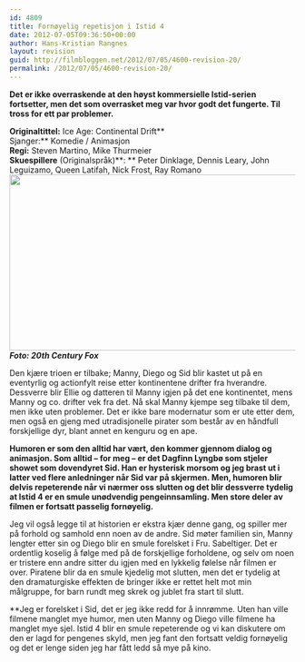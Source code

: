 ```yaml
---
id: 4809
title: Fornøyelig repetisjon i Istid 4
date: 2012-07-05T09:36:50+00:00
author: Hans-Kristian Rangnes
layout: revision
guid: http://filmbloggen.net/2012/07/05/4600-revision-20/
permalink: /2012/07/05/4600-revision-20/
---
```

**Det er ikke overraskende at den høyst kommersielle Istid-serien fortsetter, men det som overrasket meg var hvor godt det fungerte. Til tross for ett par problemer.<!--more-->**

 **Originaltittel:** Ice Age: Continental Drift**  
Sjanger:** Komedie / Animasjon  
**Regi:** Steven Martino, Mike Thurmeier  
**Skuespillere** (Originalspråk)**: ** Peter Dinklage, Dennis Leary, John Leguizamo, Queen Latifah, Nick Frost, Ray Romano  
<a href="http://filmbloggen.net/2012/07/01/fornoyelig-repetisjon-i-istid-4/ice-age-4/" rel="attachment wp-att-4601"><img class="alignnone size-large wp-image-4601" src="http://filmbloggen.net/wp-content/uploads//2012/07/20-620x310.jpg" alt="" width="620" height="310" /></a>  
**_Foto: 20th Century Fox_**

Den kjære trioen er tilbake; Manny, Diego og Sid blir kastet ut på en eventyrlig og actionfylt reise etter kontinentene drifter fra hverandre. Dessverre blir Ellie og datteren til Manny igjen på det ene kontinentet, mens Manny og co. drifter vek fra det. Nå skal Manny kjempe seg tilbake til dem, men ikke uten problemer. Det er ikke bare modernatur som er ute etter dem, men også en gjeng med utradisjonelle pirater som består av en håndfull forskjellige dyr, blant annet en kenguru og en ape.

**Humoren er som den alltid har vært, den kommer gjennom dialog og animasjon. Som alltid – for meg – er det Dagfinn Lyngbø som stjeler showet som dovendyret Sid. Han er hysterisk morsom og jeg brast ut i latter ved flere anledninger når Sid var på skjermen. Men, humoren blir delvis repeterende når vi nærmer oss slutten og det blir dessverre tydelig at Istid 4 er en smule unødvendig pengeinnsamling. Men store deler av filmen er fortsatt passelig fornøyelig.**

Jeg vil også legge til at historien er ekstra kjær denne gang, og spiller mer på forhold og samhold enn noen av de andre. Sid møter familien sin, Manny lengter etter sin og Diego blir en smule forelsket i Fru. Sabeltiger. Det er ordentlig koselig å følge med på de forskjellige forholdene, og selv om noen er tristere enn andre sitter du igjen med en lykkelig følelse når filmen er over. Piratene blir da en smule kjedelig mot slutten, men det er tydelig at den dramaturgiske effekten de bringer ikke er rettet helt mot min målgruppe, for barn rundt meg skrek og jublet fra start til slutt.

**Jeg er forelsket i Sid, det er jeg ikke redd for å innrømme. Uten han ville filmene manglet mye humor, men uten Manny og Diego ville filmene ha manglet mye sjel. Istid 4 blir en smule repeterende og vi kan diskutere om den er lagd for pengenes skyld, men jeg fant den fortsatt veldig fornøyelig og det er lenge siden jeg har fått ledd så mye på kino.</p> 

<div class="video-shortcode">
</div>

 </strong>